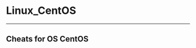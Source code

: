 # Linux_CentOS
------------------------------------------------------------------------------------------------------
Cheats for OS CentOS
------------------------------------------------------------------------------------------------------
